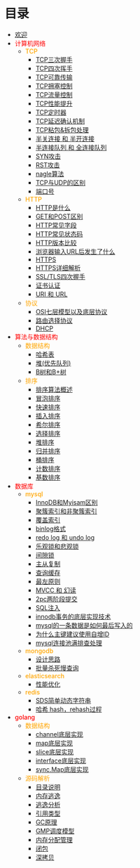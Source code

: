 
# 目录
- [欢迎](README.md)
- <font style="color:red;font-size:14px;font-weight:500">计算机网络</font>
    - <font style="color:orange;font-size:14px;font-weight:500">TCP</font>
        - [TCP三次握手](TCP三次握手.md)
        - [TCP四次挥手](TCP四次挥手.md)
        - [TCP可靠传输](TCP可靠传输.md)
        - [TCP拥塞控制](TCP拥塞控制.md)
        - [TCP流量控制](TCP流量控制.md)
        - [TCP性能提升](TCP性能提升.md)
        - [TCP定时器](TCP定时器.md)
        - [TCP延迟确认机制](TCP延迟确认机制.md)
        - [TCP粘包&拆包处理](TCP粘包&拆包处理.md)
        - [半关连接 和 半开连接](半关连接和半开连接.md)
        - [半连接队列 和 全连接队列](半连接队列和全连接队列.md)
        - [SYN攻击](SYN攻击.md)
        - [RST攻击](RST攻击.md)
        - [nagle算法](nagle算法.md)
        - [TCP与UDP的区别](TCP与UDP的区别.md)
        - [端口号](端口号.md)
    - <font style="color:orange;font-size:14px;font-weight:500">HTTP</font>
        - [HTTP是什么](HTTP是什么.md)
        - [GET和POST区别](GET和POST区别.md)
        - [HTTP常见字段](HTTP常见字段.md)
        - [HTTP常见状态码](HTTP常见状态码.md)
        - [HTTP版本比较](HTTP版本比较.md)
        - [浏览器输入URL后发生了什么](浏览器输入URL后发生了什么.md)
        - [HTTPS](HTTPS.md)
        - [HTTPS详细解析](HTTPS详细解析.md)
        - [SSL/TLS四次握手](SSL_TLS四次握手.md)
        - [证书认证](证书认证.md)
        - [URI 和 URL](URI和URL.md)
    - <font style="color:orange;font-size:14px;font-weight:500">协议</font>
        - [OSI七层模型以及底层协议](OSI七层模型以及底层协议.md)
        - [路由选择协议](路由选择协议.md)
        - [DHCP](DHCP.md)
- <font style="color:red;font-size:14px;font-weight:500">算法与数据结构</font>
    - <font style="color:orange;font-size:14px;font-weight:500">数据结构</font>
        - [哈希表](哈希表.md)
        - [堆(优先队列)](堆(优先队列).md)
        - [B树和B+树](B树和B+树.md)
    - <font style="color:orange;font-size:14px;font-weight:500">排序</font>
        - [排序算法概述](排序算法概述.md)
        - [冒泡排序](冒泡排序.md)
        - [快速排序](快速排序.md)
        - [插入排序](插入排序.md)
        - [希尔排序](希尔排序.md)
        - [选择排序](选择排序.md)
        - [堆排序](堆排序.md)
        - [归并排序](归并排序.md)
        - [桶排序](桶排序.md)
        - [计数排序](计数排序.md)
        - [基数排序](基数排序.md)
- <font style="color:red;font-size:14px;font-weight:500">数据库</font>
    - <font style="color:orange;font-size:14px;font-weight:500">mysql</font>
        - [InnoDB和Myisam区别](InnoDB和Myisam区别.md)
        - [聚簇索引和非聚簇索引](聚簇索引和非聚簇索引.md)
        - [覆盖索引](覆盖索引.md)
        - [binlog格式](binlog格式.md)
        - [redo log 和 undo log](redo和undo.md)
        - [乐观锁和悲观锁](乐观锁和悲观锁.md)
        - [间隙锁](间隙锁.md)
        - [主从复制](mysql主从复制.md)
        - [查询缓存](mysql查询缓存.md)
        - [最左原则](mysql最左原则.md)
        - [MVCC 和 幻读](MVCC和幻读.md)
        - [2pc两阶段提交](2pc两阶段提交.md)
        - [SQL注入](SQL注入.md)
        - [innodb事务的底层实现技术](innodb事务的底层实现技术.md)
        - [mysql的一条数据是如何最后写入的](mysql的一条数据是如何最后写入的.md)
        - [为什么主键建议使用自增ID](为什么主键建议使用自增ID.md)
        - [mysql连接池满排查处理](mysql连接池满排查处理.md)
    - <font style="color:orange;font-size:14px;font-weight:500">mongodb</font>
        - [设计思路](mongodb设计思路.md)
        - [批量杀死慢查询](mongodb批量杀死慢查询.md)
    - <font style="color:orange;font-size:14px;font-weight:500">elasticsearch</font>
        - [性能优化](elasticsearch性能优化.md)
    - <font style="color:orange;font-size:14px;font-weight:500">redis</font>
        - [SDS简单动态字符串](redis_SDS简单动态字符串.md)
        - [哈希 hash，rehash过程](redis_hash.md)
-  <font style="color:red;font-size:14px;font-weight:500">golang</font>
    -  <font style="color:orange;font-size:14px;font-weight:500">数据结构</font>
        - [channel底层实现](channel底层实现.md)
        - [map底层实现](map底层实现.md)
        - [slice底层实现](slice底层实现.md)
        - [interface底层实现](interface底层实现.md)
        - [sync.Map底层实现](syncmap底层实现.md)
    -  <font style="color:orange;font-size:14px;font-weight:500">源码解析</font>
        -  [目录说明](目录说明.md)
        -  [内存逃逸](内存逃逸.md)
        -  [逃逸分析](逃逸分析.md)
        -  [引用类型](引用类型.md)
        -  [GC原理](GC原理.md)
        -  [GMP调度模型](GMP调度模型.md)
        -  [内存分配管理](内存分配管理.md)
        -  [闭包](闭包.md)
        -  [深拷贝](深拷贝.md)